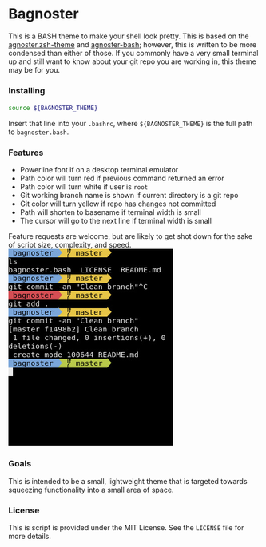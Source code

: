 # Bagnoster

This is a BASH theme to make your shell look pretty. This is based on the [agnoster.zsh-theme](https://gist.github.com/agnoster/3712874) and [agnoster-bash](https://github.com/speedenator/agnoster-bash); however, this is written to be more condensed than either of those. If you commonly have a very small terminal up and still want to know about your git repo you are working in, this theme may be for you.

### Installing
```bash
source ${BAGNOSTER_THEME}
```
Insert that line into your `.bashrc`, where `${BAGNOSTER_THEME}` is the full path to `bagnoster.bash`.

### Features

* Powerline font if on a desktop terminal emulator
* Path color will turn red if previous command returned an error
* Path color will turn white if user is `root`
* Git working branch name is shown if current directory is a git repo
* Git color will turn yellow if repo has changes not committed
* Path will shorten to basename if terminal width is small
* The cursor will go to the next line if terminal width is small

Feature requests are welcome, but are likely to get shot down for the sake of script size, complexity, and speed.
![screenshot](example.jpg)
### Goals

This is intended to be a small, lightweight theme that is targeted towards squeezing functionality into a small area of space.

### License

This is script is provided under the MIT License. See the `LICENSE` file for more details.
